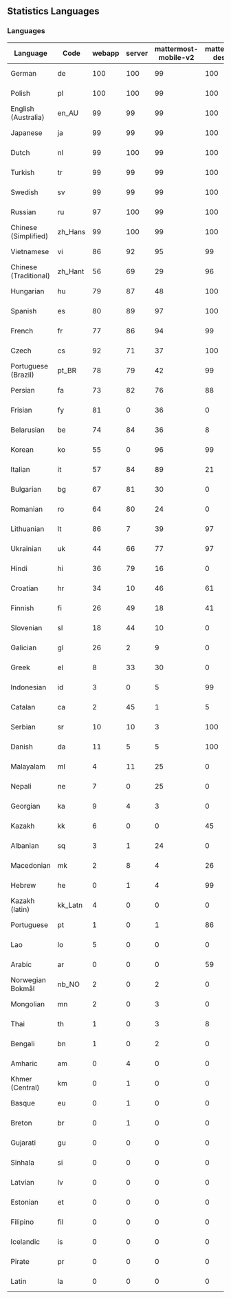 ## Statistics Languages ##
###  Languages  ###
|Language|Code|webapp|server|mattermost-mobile-v2|mattermost-desktop|playbook-webapp|calls-webapp|Total|Last Modified|
|---|---|---|---|---|---|---|---|---|---|
|German|de| 100| 100| 99| 100| 0| 100| 99|2024-04-24T21:24:04.051303Z|
|Polish|pl| 100| 100| 99| 100| 0| 100| 99|2024-04-24T21:25:44.476228Z|
|English (Australia)|en_AU| 99| 99| 99| 100| 0| 0| 99|2024-04-24T21:24:08.976034Z|
|Japanese|ja| 99| 99| 99| 100| 0| 99| 99|2024-04-24T21:25:00.202292Z|
|Dutch|nl| 99| 100| 99| 100| 0| 100| 99|2024-04-24T21:25:41.779549Z|
|Turkish|tr| 99| 99| 99| 100| 0| 94| 99|2024-04-24T21:26:17.469274Z|
|Swedish|sv| 99| 99| 99| 100| 0| 94| 99|2024-04-24T21:26:12.163325Z|
|Russian|ru| 97| 100| 99| 100| 0| 63| 95|2024-04-24T21:25:58.813053Z|
|Chinese (Simplified)|zh_Hans| 99| 100| 99| 100| 0| 94| 95|2024-04-24T21:26:25.439370Z|
|Vietnamese|vi| 86| 92| 95| 99| 0| 83| 89|2024-04-24T21:26:23.140878Z|
|Chinese (Traditional)|zh_Hant| 56| 69| 29| 96| 0| 13| 87|2024-04-24T21:26:28.484149Z|
|Hungarian|hu| 79| 87| 48| 100| 0| 0| 79|2024-04-24T21:24:48.072207Z|
|Spanish|es| 80| 89| 97| 100| 0| 23| 79|2024-04-24T21:24:11.797139Z|
|French|fr| 77| 86| 94| 99| 0| 48| 78|2024-04-24T21:24:28.454951Z|
|Czech|cs| 92| 71| 37| 100| 0| 91| 77|2024-04-24T21:23:58.170386Z|
|Portuguese (Brazil)|pt_BR| 78| 79| 42| 99| 0| 83| 75|2024-04-24T21:25:50.070595Z|
|Persian|fa| 73| 82| 76| 88| 0| 0| 72|2024-04-24T21:24:19.860375Z|
|Frisian|fy| 81| 0| 36| 0| 0| 0| 71|2024-04-24T21:24:31.007385Z|
|Belarusian|be| 74| 84| 36| 8| 0| 0| 70|2024-04-24T21:23:42.937895Z|
|Korean|ko| 55| 0| 96| 99| 0| 83| 66|2024-04-24T21:25:15.191637Z|
|Italian|it| 57| 84| 89| 21| 0| 19| 66|2024-04-24T21:24:57.545778Z|
|Bulgarian|bg| 67| 81| 30| 0| 0| 0| 65|2024-04-24T21:23:45.800378Z|
|Romanian|ro| 64| 80| 24| 0| 0| 0| 62|2024-04-24T21:25:55.504267Z|
|Lithuanian|lt| 86| 7| 39| 97| 0| 74| 61|2024-04-24T21:25:23.134163Z|
|Ukrainian|uk| 44| 66| 77| 97| 0| 0| 55|2024-04-24T21:26:20.073165Z|
|Hindi|hi| 36| 79| 16| 0| 0| 0| 44|2024-04-24T21:24:42.593528Z|
|Croatian|hr| 34| 10| 46| 61| 0| 97| 35|2024-04-24T21:24:45.468364Z|
|Finnish|fi| 26| 49| 18| 41| 0| 0| 31|2024-04-24T21:24:22.964918Z|
|Slovenian|sl| 18| 44| 10| 0| 0| 0| 22|2024-04-24T21:26:04.378981Z|
|Galician|gl| 26| 2| 9| 0| 0| 0| 17|2024-04-24T21:24:33.986014Z|
|Greek|el| 8| 33| 30| 0| 0| 0| 16|2024-04-24T21:24:06.282103Z|
|Indonesian|id| 3| 0| 5| 99| 0| 0| 14|2024-04-24T21:24:51.146133Z|
|Catalan|ca| 2| 45| 1| 5| 0| 0| 13|2024-04-24T21:23:54.761609Z|
|Serbian|sr| 10| 10| 3| 100| 0| 0| 12|2024-04-24T21:26:09.576590Z|
|Danish|da| 11| 5| 5| 100| 0| 0| 12|2024-04-24T21:24:00.904317Z|
|Malayalam|ml| 4| 11| 25| 0| 0| 0| 9|2024-04-24T21:25:31.507514Z|
|Nepali|ne| 7| 0| 25| 0| 0| 0| 7|2024-04-24T21:25:38.803919Z|
|Georgian|ka| 9| 4| 3| 0| 0| 0| 7|2024-04-24T21:25:03.557928Z|
|Kazakh|kk| 6| 0| 0| 45| 0| 0| 6|2024-04-24T21:25:06.433944Z|
|Albanian|sq| 3| 1| 24| 0| 0| 0| 5|2024-04-24T21:26:06.979325Z|
|Macedonian|mk| 2| 8| 4| 26| 0| 0| 5|2024-04-24T21:25:28.586490Z|
|Hebrew|he| 0| 1| 4| 99| 0| 0| 4|2024-04-24T21:24:39.543420Z|
|Kazakh (latin)|kk_Latn| 4| 0| 0| 0| 0| 0| 4|2024-04-24T21:25:09.428764Z|
|Portuguese|pt| 1| 0| 1| 86| 0| 0| 3|2024-04-24T21:25:52.818003Z|
|Lao|lo| 5| 0| 0| 0| 0| 0| 3|2024-04-24T21:25:20.600021Z|
|Arabic|ar| 0| 0| 0| 59| 0| 0| 2|2024-04-24T21:23:39.897186Z|
|Norwegian Bokmål|nb_NO| 2| 0| 2| 0| 0| 0| 2|2024-04-24T21:25:36.545064Z|
|Mongolian|mn| 2| 0| 3| 0| 0| 0| 2|2024-04-24T21:25:33.911226Z|
|Thai|th| 1| 0| 3| 8| 0| 0| 1|2024-04-24T21:26:14.630472Z|
|Bengali|bn| 1| 0| 2| 0| 0| 0| 1|2024-04-24T21:23:48.865951Z|
|Amharic|am| 0| 4| 0| 0| 0| 0| 1|2024-04-24T21:23:36.807312Z|
|Khmer (Central)|km| 0| 1| 0| 0| 0| 0| 0|2024-04-24T21:25:12.044958Z|
|Basque|eu| 0| 1| 0| 0| 0| 0| 0|2024-04-24T21:24:17.087087Z|
|Breton|br| 0| 1| 0| 0| 0| 0| 0|2024-04-24T21:23:51.775105Z|
|Gujarati|gu| 0| 0| 0| 0| 0| 0| 0|2024-04-24T21:24:36.823179Z|
|Sinhala|si| 0| 0| 0| 0| 0| 0| 0|2024-04-24T21:26:01.283438Z|
|Latvian|lv| 0| 0| 0| 0| 0| 0| 0|2024-04-24T21:25:26.006848Z|
|Estonian|et| 0| 0| 0| 0| 0| 0| 0|2024-04-24T21:24:14.235166Z|
|Filipino|fil| 0| 0| 0| 0| 0| 0| 0|2024-04-24T21:24:25.430728Z|
|Icelandic|is| 0| 0| 0| 0| 0| 0| 0|2024-04-24T21:24:54.215395Z|
|Pirate|pr| 0| 0| 0| 0| 0| 0| 0|2024-04-24T21:25:47.319455Z|
|Latin|la| 0| 0| 0| 0| 0| 0| 0|2024-04-24T21:25:17.769711Z|
